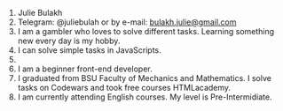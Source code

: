 1. Julie Bulakh
2. Telegram: @juliebulah or by e-mail: bulakh.julie@gmail.com
3. I am a gambler who loves to solve different tasks.
Learning something new every day is my hobby.
4. I can solve simple tasks in JavaScripts.
5. 
6. I am a beginner front-end developer.
7. I graduated from BSU Faculty of Mechanics and Mathematics.
I solve tasks on Codewars and took free courses HTMLacademy.
8. I am currently attending English courses. My level is Pre-Intermidiate.